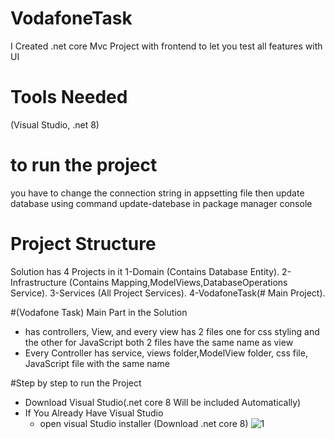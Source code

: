 # VodafoneTask
I Created .net core Mvc Project with frontend to let you test all features with UI
# Tools Needed 
(Visual Studio, .net 8)
# to run the project
you have to change the connection string in appsetting file then update database using command update-datebase in package manager console
# Project Structure 
  Solution has 4 Projects in it
    1-Domain (Contains Database Entity).
    2-Infrastructure (Contains Mapping,ModelViews,DatabaseOperations Service).
    3-Services (All Project Services).
    4-VodafoneTask(# Main Project).

#(Vodafone Task) Main Part in the Solution
* has controllers, View, and every view has 2 files one for css styling and the other for JavaScript both 2 files have the same name as view
* Every Controller has service, views folder,ModelView folder, css file, JavaScript file with the same name

#Step by step to run the Project
* Download Visual Studio(.net core 8 Will be included Automatically)
* If You Already Have Visual Studio
    - open visual Studio installer (Download .net core 8)
      ![1](https://github.com/user-attachments/assets/24fe31bf-cb47-42d4-9ae8-728f3fff7736)

